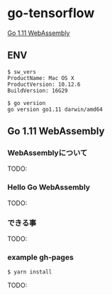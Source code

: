 
# go-tensorflow

[Go 1.11 WebAssembly](https://github.com/golang/go/wiki/WebAssembly)

## ENV

```
$ sw_vers
ProductName: Mac OS X
ProductVersion:	10.12.6
BuildVersion: 16G29

$ go version
go version go1.11 darwin/amd64
```

## Go 1.11 WebAssembly

### WebAssemblyについて

TODO:

### Hello Go WebAssembly

TODO:

### できる事

TODO:

### example gh-pages

```
$ yarn install
```

TODO:
